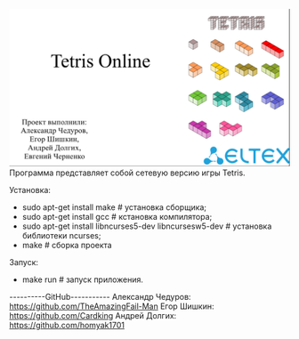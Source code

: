 ![tetris](/picture/Tetris.png)
Программа представляет собой сетевую версию игры Tetris.

Установка:
- sudo apt-get install make  # установка сборщика;
- sudo apt-get install gcc  # кстановка компилятора;
- sudo apt-get install libncurses5-dev libncursesw5-dev  # установка библиотеки ncurses;
- make  # сборка проекта


Запуск:
-  make run  # запуск приложения.

----------GitHub-----------
Александр Чедуров:
https://github.com/TheAmazingFail-Man
Егор Шишкин:
https://github.com/Cardking
Андрей Долгих:
https://github.com/homyak1701


